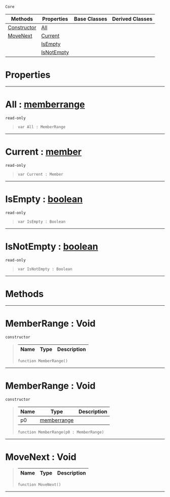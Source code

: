  `Core`

|Methods|Properties|Base Classes|Derived Classes|
|---|---|---|---|
|[ Constructor](memberrange.md#memberrange-void)|[ All](memberrange.md#all-zilch-engine-document)| | |
|[ MoveNext](memberrange.md#movenext-void)|[ Current](memberrange.md#current-zilch-engine-docu)| | |
| |[ IsEmpty](memberrange.md#isempty-zilch-engine-docu)| | |
| |[ IsNotEmpty](memberrange.md#isnotempty-zilch-engine-d)| | |


 #  Properties


---  
 #  All : [memberrange](memberrange.md)

 `read-only`

> 
> ```TS:Nada
> var All : MemberRange


---  
 #  Current : [member](member.md)

 `read-only`

> 
> ```TS:Nada
> var Current : Member


---  
 #  IsEmpty : [boolean](boolean.md)

 `read-only`

> 
> ```TS:Nada
> var IsEmpty : Boolean


---  
 #  IsNotEmpty : [boolean](boolean.md)

 `read-only`

> 
> ```TS:Nada
> var IsNotEmpty : Boolean


---  
 #  Methods


---  
 #  MemberRange : Void

 `constructor`

> 
> |Name|Type|Description|
> |---|---|---|
> ```TS:Nada
> function MemberRange()
> ``` 


---  
 #  MemberRange : Void

 `constructor`

> 
> |Name|Type|Description|
> |---|---|---|
> |p0|[memberrange](memberrange.md)| |
> ```TS:Nada
> function MemberRange(p0 : MemberRange)
> ``` 


---  
 #  MoveNext : Void

> 
> |Name|Type|Description|
> |---|---|---|
> ```TS:Nada
> function MoveNext()
> ``` 


---  
 

 